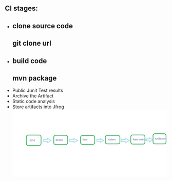 ##  CI stages: 
   * clone source code
     ---
     git clone url
     ---
   * build code
     ---
     mvn package
     ---
   * Public Junit Test results 
   * Archive the Artifact
   * Static code analysis
   * Store artifacts into Jfrog
   ![Preview](./CICD-Pipeline.jpg)



 
  